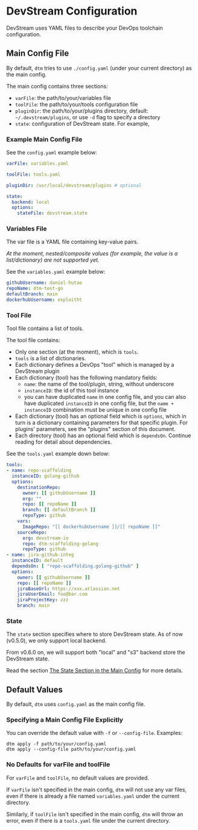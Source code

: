 # DevStream Configuration

DevStream uses YAML files to describe your DevOps toolchain configuration.

## Main Config File

By default, `dtm` tries to use `./config.yaml` (under your current directory) as the main config.

The main config contains three sections:

- `varFile`: the path/to/your/variables file
- `toolFile`: the path/to/your/tools configuration file
- `pluginDir`: the path/to/your/plugins directory, default: `~/.devstream/plugins`, or use `-d` flag to specify a directory
- `state`: configuration of DevStream state. For example, 

### Example Main Config File

See the `config.yaml` example below:

```yaml
varFile: variables.yaml

toolFile: tools.yaml

pluginDir: /usr/local/devstream/plugins # optional

state:
  backend: local
  options:
    stateFile: devstream.state
```

### Variables File

The var file is a YAML file containing key-value pairs.

_At the moment, nested/composite values (for example, the value is a list/dictionary) are not supported yet._

See the `variables.yaml` example below:

```yaml
githubUsername: daniel-hutao
repoName: dtm-test-go
defaultBranch: main
dockerhubUsername: exploitht
```

### Tool File

Tool file contains a list of tools.

The tool file contains:

- Only one section (at the moment), which is `tools`.
- `tools` is a list of dictionaries.
- Each dictionary defines a DevOps "tool" which is managed by a DevStream plugin
- Each dictionary (tool) has the following mandatory fields:
    - `name`: the name of the tool/plugin, string, without underscore
    - `instanceID`: the id of this tool instance
    - you can have duplicated `name` in one config file, and you can also have duplicated `instanceID` in one config file, but the `name + instanceID` combination must be unique in one config file
- Each dictionary (tool) has an optional field which is `options`, which in turn is a dictionary containing parameters for that specific plugin. For plugins' parameters, see the "plugins" section of this document.
- Each directory (tool) has an optional field which is `dependsOn`. Continue reading for detail about dependencies.

See the `tools.yaml` example down below:

```yaml
tools:
- name: repo-scaffolding
  instanceID: golang-github
  options:
    destinationRepo:
      owner: [[ githubUsername ]]
      org: ""
      repo: [[ repoName ]]
      branch: [[ defaultBranch ]]
      repoType: github
    vars:
      ImageRepo: "[[ dockerhubUsername ]]/[[ repoName ]]"
    sourceRepo:
      org: devstream-io
      repo: dtm-scaffolding-golang
      repoType: github
- name: jira-github-integ
  instanceID: default
  dependsOn: [ "repo-scaffolding.golang-github" ]
  options:
    owner: [[ githubUsername ]]
    repo: [[ repoName ]]
    jiraBaseUrl: https://xxx.atlassian.net
    jiraUserEmail: foo@bar.com
    jiraProjectKey: zzz
    branch: main
```

### State

The `state` section specifies where to store DevStream state. As of now (v0.5.0), we only support local backend.

From v0.6.0 on, we will support both "local" and "s3" backend store the DevStream state.

Read the section [The State Section in the Main Config](./stateconfig.md) for more details.

## Default Values

By default, `dtm` uses `config.yaml` as the main config file.

### Specifying a Main Config File Explicitly 

You can override the default value with `-f` or `--config-file`. Examples:

```shell
dtm apply -f path/to/your/config.yaml
dtm apply --config-file path/to/your/config.yaml
```

### No Defaults for varFile and toolFile

For `varFile` and `toolFile`, no default values are provided.

If `varFile` isn't specified in the main config, `dtm` will not use any var files, even if there is already a file named `variables.yaml` under the current directory.

Similarly, if `toolFile` isn't specified in the main config, `dtm` will throw an error, even if there is a `tools.yaml` file under the current directory.
